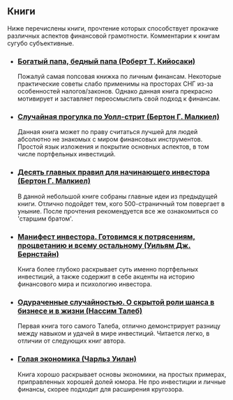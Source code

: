 ## Книги
Ниже перечислены книги, прочтение которых способствует прокачке различных аспектов финансовой грамотности. Комментарии к книгам сугубо субъективные.

- ### [Богатый папа, бедный папа (Роберт Т. Кийосаки)](http://www.ozon.ru/context/detail/id/21100191)
  Пожалуй самая попсовая книжка по личным финансам. Некоторые практические советы слабо применимы на просторах СНГ из-за особенностей налогов/законов. Однако данная книга прекрасно мотивирует и заставляет переосмыслить свой подход к финансам.

- ### [Случайная прогулка по Уолл-стрит (Бертон Г. Малкиел)](http://www.ozon.ru/context/detail/id/2819530)
  Данная книга может по праву считаться лучшей для людей абсолютно не знакомых с миром финансовых инструментов. Простой язык изложения и покрытие основных аспектов, в том числе портфельных инвестиций.

- ### [Десять главных правил для начинающего инвестора (Бертон Г. Малкиел)](http://www.ozon.ru/context/detail/id/2649353)
  В данной небольшой книге собраны главные идеи из предыдущей книги. Отлично подойдет тем, кого 500-страничный том повергает в уныние. После прочтения рекомендуется все же ознакомиться со 'старшим братом'.

- ### [Манифест инвестора. Готовимся к потрясениям, процветанию и всему остальному (Уильям Дж. Бернстайн)](http://www.ozon.ru/context/detail/id/21454300)
  Книга более глубоко раскрывает суть именно портфельных инвестиций, а также содержит в себе акценты на историю финансового мира и психологию инвестора.

- ### [Одураченные случайностью. О скрытой роли шанса в бизнесе и в жизни (Нассим Талеб)](https://www.ozon.ru/context/detail/id/5566717/)
  Первая книга того самого Талеба, отлично демонстрирует разницу между навыком и удачей в мире инвестиций. Читается легко, в отличии от следующих книг автора.

- ### [Голая экономика (Чарльз Уилан)](https://www.mann-ivanov-ferber.ru/books/paperbook/golaya-ekonomika/)
  Книга хорошо раскрывает основы экономики, на простых примерах, приправленных хорошей долей юмора. Не про инвестиции и личные финансы, скорее подходит для расширения кругозора.